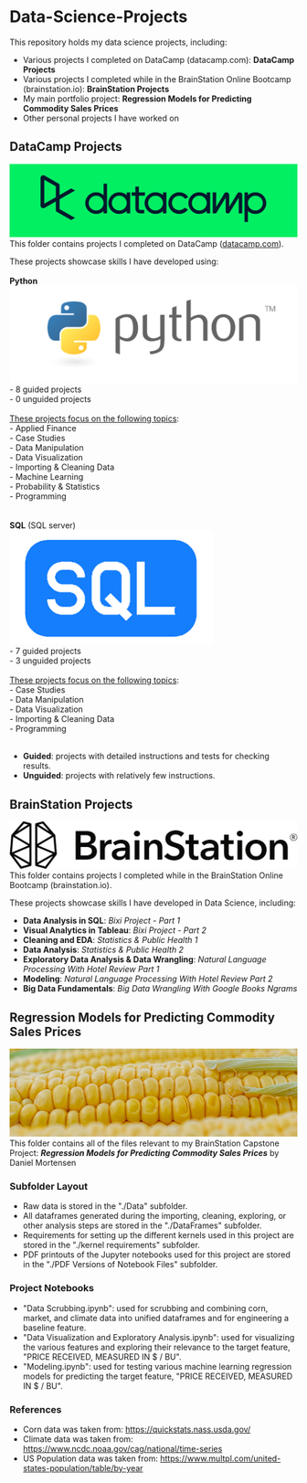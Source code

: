 # Data-Science-Projects

This repository holds my data science projects, including:
- Various projects I completed on DataCamp (datacamp.com): **DataCamp Projects**
- Various projects I completed while in the BrainStation Online Bootcamp (brainstation.io): **BrainStation Projects**
- My main portfolio project: **Regression Models for Predicting Commodity Sales Prices**  
- Other personal projects I have worked on  
  
  
## DataCamp Projects
![DataCamp Logo](assets/datacamp.png)<br>This folder contains projects I completed on DataCamp ([datacamp.com](datacamp.com)).  

These projects showcase skills I have developed using:<br><br>**Python**<br>![Python Logo](assets/python.png) <br>	- 8 guided projects<br>	- 0 unguided projects<br><br>	<ins>These projects focus on the following topics</ins>:<br>	- Applied Finance<br>	- Case Studies<br>	- Data Manipulation<br>	- Data Visualization<br>	- Importing & Cleaning Data<br>	- Machine Learning<br>	- Probability & Statistics<br>	- Programming<br><br><br>**SQL** (SQL server)<br>![SQL Logo](assets/SQL.png)<br>	- 7 guided projects<br>	- 3 unguided projects<br><br>	<ins>These projects focus on the following topics</ins>:<br>	- Case Studies<br>	- Data Manipulation<br>	- Data Visualization<br>	- Importing & Cleaning Data<br>	- Programming<br><br>
- **Guided**: projects with detailed instructions and tests for checking results.
- **Unguided**: projects with relatively few instructions.


## BrainStation Projects
![BrainStation Logo](assets/BrainStation_Primary_Logo.png)
This folder contains projects I completed while in the BrainStation Online Bootcamp (brainstation.io).

These projects showcase skills I have developed in Data Science, including:

- **Data Analysis in SQL**: *Bixi Project - Part 1*
- **Visual Analytics in Tableau**: *Bixi Project - Part 2*
- **Cleaning and EDA**: *Statistics & Public Health 1*
- **Data Analysis**: *Statistics & Public Health 2*
- **Exploratory Data Analysis & Data Wrangling**: *Natural Language Processing With Hotel Review Part 1*
- **Modeling**: *Natural Language Processing With Hotel Review Part 2*
- **Big Data Fundamentals**: *Big Data Wrangling With Google Books Ngrams*


## Regression Models for Predicting Commodity Sales Prices
![image of corn](assets/corn_image.png)
This folder contains all of the files relevant to my BrainStation Capstone Project:
***Regression Models for Predicting Commodity Sales Prices***
by Daniel Mortensen

### Subfolder Layout
- Raw data is stored in the "./Data" subfolder.
- All dataframes generated during the importing, cleaning, exploring, or other analysis steps are stored in the "./DataFrames" subfolder.
- Requirements for setting up the different kernels used in this project are stored in the "./kernel requirements" subfolder.
- PDF printouts of the Jupyter notebooks used for this project are stored in the "./PDF Versions of Notebook Files" subfolder.

### Project Notebooks
- "Data Scrubbing.ipynb": used for scrubbing and combining corn, market, and climate data into unified dataframes and for engineering a baseline feature.
- "Data Visualization and Exploratory Analysis.ipynb": used for visualizing the various features and exploring their relevance to the target feature, "PRICE RECEIVED, MEASURED IN $ / BU".
- "Modeling.ipynb": used for testing various machine learning regression models for predicting the target feature, "PRICE RECEIVED, MEASURED IN $ / BU".

### References
- Corn data was taken from: https://quickstats.nass.usda.gov/
- Climate data was taken from: https://www.ncdc.noaa.gov/cag/national/time-series
- US Population data was taken from: https://www.multpl.com/united-states-population/table/by-year
